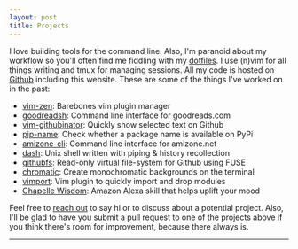 ```yaml
---
layout: post
title: Projects
---
```


I love building tools for the command line. Also, I'm paranoid about my workflow so you'll often find me fiddling with my [dotfiles](https://github.com/prakashdanish/dotfiles). I use (n)vim for all things writing and tmux for managing sessions. All my code is hosted on [Github](https://github.com/prakashdanish) including this website. These are some of the things I've worked on in the past:

- [vim-zen](https://github.com/prakashdanish/vim-zen): Barebones vim plugin manager
- [goodreadsh](https://github.com/prakashdanish/goodreadsh): Command line interface for goodreads.com
- [vim-githubinator](https://github.com/prakashdanish/vim-githubinator): Quickly show selected text on Github
- [pip-name](): Check whether a package name is available on PyPi
- [amizone-cli](https://github.com/prakashdanish/amizone-cli): Command line interface for amizone.net
- [dash](https://github.com/prakashdanish/dash): Unix shell written with piping & history recollection
- [githubfs](https://github.com/prakashdanish/githubfs): Read-only virtual file-system for Github using FUSE
- [chromatic](https://github.com/prakashdanish/chromatic): Create monochromatic backgrounds on the terminal
- [vimport](https://github.com/prakashdanish/vimport): Vim plugin to quickly import and drop modules
- [Chapelle Wisdom](https://www.amazon.com/Danish-Prakash-Chapelle-Wisdom/dp/B07B3YT38D): Amazon Alexa skill that helps uplift your mood

Feel free to [reach out](https://prakashdanish.github.io) to say hi or to discuss about a potential project. Also, I'll be glad to have you submit a pull request to one of the projects above if you think there's room for improvement, because there always is.

---

